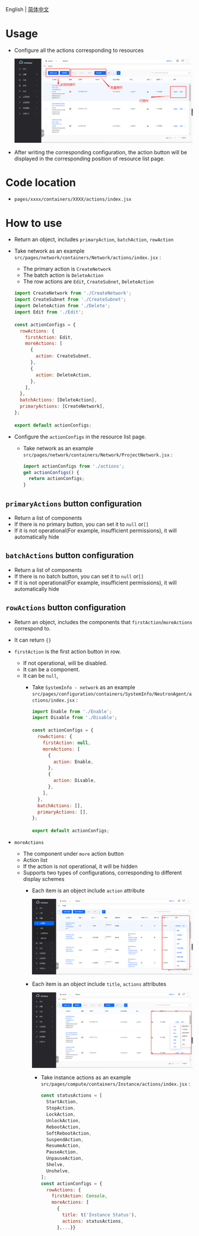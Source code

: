 English | [简体中文](/docs/zh/develop/3-11-Action-introduction.md)

# Usage

- Configure all the actions corresponding to resources

  ![Action](/docs/zh/develop/images/form/action.png)

- After writing the corresponding configuration, the action button will be displayed in the corresponding position of resource list page.

# Code location

- `pages/xxxx/containers/XXXX/actions/index.jsx`

# How to use

- Return an object, includes `primaryAction`, `batchAction`, `rowAction`
- Take network as an example `src/pages/network/containers/Network/actions/index.jsx` :
  - The primary action is `CreateNetwork`
  - The batch action is `DeleteAction`
  - The row actions are `Edit`, `CreateSubnet`, `DeleteAction`

  ```javascript
  import CreateNetwork from './CreateNetwork';
  import CreateSubnet from './CreateSubnet';
  import DeleteAction from './Delete';
  import Edit from './Edit';

  const actionConfigs = {
    rowActions: {
      firstAction: Edit,
      moreActions: [
        {
          action: CreateSubnet,
        },
        {
          action: DeleteAction,
        },
      ],
    },
    batchActions: [DeleteAction],
    primaryActions: [CreateNetwork],
  };

  export default actionConfigs;
  ```

- Configure the `actionConfigs` in the resource list page.
  - Take network as an example `src/pages/network/containers/Network/ProjectNetwork.jsx` :

    ```javascript
    import actionConfigs from './actions';
    get actionConfigs() {
      return actionConfigs;
    }
    ```

## `primaryActions` button configuration

- Return a list of components
- If there is no primary button, you can set it to `null` or` [] `
- If it is not operational(For example, insufficient permissions), it will automatically hide

## `batchActions` button configuration

- Return a list of components
- If there is no batch button, you can set it to `null` or` [] `
- If it is not operational(For example, insufficient permissions), it will automatically hide

## `rowActions` button configuration

- Return an object, includes the components that `firstAction`/`moreActions` correspond to.
- It can return `{}`
- `firstAction` is the first action button in row.
  - If not operational, will be disabled.
  - It can be a component.
  - It can be `null`,
    - Take `SystemInfo - network` as an example `src/pages/configuration/containers/SystemInfo/NeutronAgent/actions/index.jsx` :

      ```javascript
      import Enable from './Enable';
      import Disable from './Disable';

      const actionConfigs = {
        rowActions: {
          firstAction: null,
          moreActions: [
            {
              action: Enable,
            },
            {
              action: Disable,
            },
          ],
        },
        batchActions: [],
        primaryActions: [],
      };

      export default actionConfigs;
      ```

- `moreActions`
  - The component under `more` action button
  - Action list
  - If the action is not operational, it will be hidden
  - Supports two types of configurations, corresponding to different display schemes
    - Each item is an object include `action` attribute

      ![volume-action](/docs/zh/develop/images/form/volume-action.png)

    - Each item is an object include `title`, `actions` attributes

      ![instance-action](/docs/zh/develop/images/form/instance-action.png)

      - Take instance actions as an example `src/pages/compute/containers/Instance/actions/index.jsx` :

        ```javascript
        const statusActions = [
          StartAction,
          StopAction,
          LockAction,
          UnlockAction,
          RebootAction,
          SoftRebootAction,
          SuspendAction,
          ResumeAction,
          PauseAction,
          UnpauseAction,
          Shelve,
          Unshelve,
        ];
        const actionConfigs = {
          rowActions: {
            firstAction: Console,
            moreActions: [
              {
                title: t('Instance Status'),
                actions: statusActions,
              },...}}
        ```
